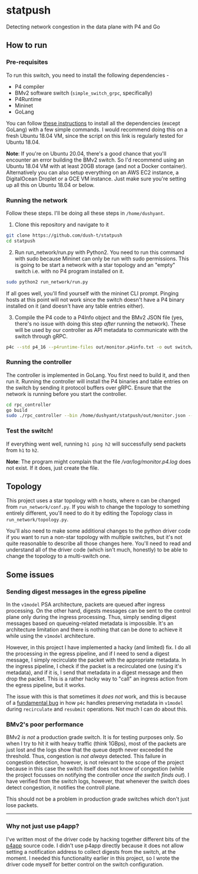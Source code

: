 # statpush
Detecting network congestion in the data plane with P4 and Go

## How to run
### Pre-requisites
To run this switch, you need to install the following dependencies - 
* P4 compiler
* BMv2 software switch (`simple_switch_grpc`, specifically)
* P4Runtime
* Mininet
* GoLang

You can follow [these instructions](https://github.com/jafingerhut/p4-guide/blob/master/bin/README-install-troubleshooting.md) to install all the dependencies (except GoLang) with a few simple commands. I would recommend doing this on a fresh Ubuntu 18.04 VM, since the script on this link is regularly tested for Ubuntu 18.04.

**Note**: If you're on Ubuntu 20.04, there's a good chance that you'll encounter an error building the BMv2 switch. So I'd recommend using an Ubuntu 18.04 VM with at least 20GB storage (and not a Docker container). Alternatively you can also setup everything on an AWS EC2 instance, a DigitalOcean Droplet or a GCE VM instance. Just make sure you're setting up all this on Ubuntu 18.04 or below.

### Running the network
Follow these steps. I'll be doing all these steps in `/home/dushyant`. 
1. Clone this repository and navigate to it
```sh
git clone https://github.com/dush-t/statpush
cd statpush
```
2. Run run_network/run.py with Python2. You need to run this command with sudo because Mininet can only be run with sudo permissions. This is going to be start a network with a star topology and an "empty" switch i.e. with no P4 program installed on it.
```sh
sudo python2 run_network/run.py
```
If all goes well, you'll find yourself with the mininet CLI prompt. Pinging hosts at this point will not work since the switch doesn't have a P4 binary installed on it (and doesn't have any table entries either).

3. Compile the P4 code to a P4Info object and the BMv2 JSON file (yes, there's no issue with doing this step _after_ running the network). These will be used by our controller as API metadata to communicate with the switch through gRPC.
```sh
p4c --std p4_16 --p4runtime-files out/monitor.p4info.txt -o out switch/monitor.p4
```
### Running the controller
The controller is implemented in GoLang. You first need to build it, and then run it. Running the controller will install the P4 binaries and table entries on the switch by sending it protocol buffers over gRPC. Ensure that the network is running before you start the controller.
```sh
cd rpc_controller
go build
sudo ./rpc_controller --bin /home/dushyant/statpush/out/monitor.json --p4info /home/dushyant/statpush/out/monitor.p4info.txt
```

### Test the switch!
If everything went well, running `h1 ping h2` will successfully send packets from `h1` to `h2`.

**Note**: The program might complain that the file */var/log/monitor.p4.log* does not exist. If it does, just create the file.

## Topology
This project uses a star topology with *n* hosts, where n can be changed from `run_network/conf.py`. If you wish to change the topology to something entirely different, you'll need to do it by editing the Topology class in `run_network/topology.py`.

You'll also need to make some additional changes to the python driver code if you want to run a non-star topology with multiple switches, but it's not quite reasonable to describe all those changes here. You'll need to read and understand all of the driver code (which isn't much, honestly) to be able to change the topology to a multi-switch one.

## Some issues

### Sending digest messages in the egress pipeline
In the `v1model` PSA architecture, packets are queued after ingress processing. On the other hand, digests messages can be sent to the control plane only during the ingress processing. Thus, simply sending digest messages based on queueing-related metadata is impossible. It's an architecture limitation and there is nothing that can be done to achieve it while using the `v1model` architecture.

However, in this project I have implemented a hacky (and limited) fix. I do all the processing in the egress pipeline, and if I need to send a digest message, I simply recirculate the packet with the appropriate metadata. In the ingress pipeline, I check if the packet is a recirculated one (using it's metadata), and if it is, I send that metadata in a digest message and then drop the packet. This is a rather hacky way to "call" an ingress action from the egress pipeline, but it works.

The issue with this is that sometimes it _does not_ work, and this is because of a [fundamental bug](https://github.com/p4lang/behavioral-model/blob/master/docs/simple_switch.md#restrictions-on-recirculate-resubmit-and-clone-operations) in how `p4c` handles preserving metadata in `v1model` during `recirculate` and `resubmit` operations. Not much I can do about this. 

### BMv2's poor performance
BMv2 _is not_ a production grade switch. It is for testing purposes only. So when I try to hit it with heavy traffic (think 1GBps), most of the packets are just lost and the logs show that the queue depth never exceeded the threshold. Thus, congestion is _not always_ detected. This failure in congestion detection, however, is not relevant to the scope of the project because in this case the switch itself does not know of congestion (while the project focusses on notifying the controller _once the switch finds out_). I have verified from the switch logs, however, that whenever the switch does detect congestion, it notifies the controll plane.

This should not be a problem in production grade switches which don't just lose packets.

---

### Why not just use p4app?
I've written most of the driver code by hacking together different bits of the [p4app](github.com/p4lang/p4app) source code. I didn't use p4app directly because it does not allow setting a notification address to collect digests from the switch, at the moment. I needed this functionality earlier in this project, so I wrote the driver code myself for better control on the switch configuration.
